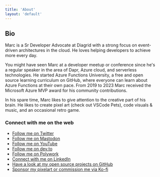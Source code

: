 ```yaml
---
title: 'About'
layout: 'default'
---
```


## Bio

Marc is a Sr Developer Advocate at Diagrid with a strong focus on event-driven architectures in the cloud. He loves helping developers to achieve more every day.

You might have seen Marc at a developer meetup or conference since he's a regular speaker in the area of Dapr, Azure cloud, and serverless technologies. He started Azure Functions University, a free and open source learning curriculum on GitHub, where everyone can learn about Azure Functions at their own pace. From 2019 to 2023 Marc received the Microsoft Azure MVP award for his community contributions.

In his spare time, Marc likes to give attention to the creative part of his brain. He likes to create pixel art (check out VSCode Pets), code visuals & music, and an occasional retro game.

### Connect with me on the web

- [Follow me on Twitter](https://twitter.com/marcduiker)
- [Follow me on Mastodon](https://mstdn.social/@marcduiker)
- [Follow me on YouTube](https://www.youtube.com/@marcduiker)
- [Follow me on dev.to](https://dev.to/marcduiker)
- [Follow me on Polywork](https://www.polywork.com/marcduiker)
- [Connect with me on LinkedIn](https://www.linkedin.com/in/marcduiker/)
- [Have a look at my open source projects on GitHub](https://www.github.com/marcduiker)
- [Sponsor my pixelart or commission me via Ko-fi](https://ko-fi.com/marcduiker)
